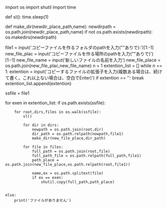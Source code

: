 import os
import shutil
import time

def sl():
    time.sleep(1)

def make_dir(newdir_place_path,name):
    newdirpath = os.path.join(newdir_place_path,name)
    if not os.path.exists(newdirpath):
        os.makedirs(newdirpath)



file1 = input('コピーファイルを作るフォルダのpathを入力(""ありで):')[1:-1]
new_file_plac = input('コピーファイルを作る場所のpathを入力(""ありで)')[1:-1]
new_file_name = input('新しいファイルの名前を入力')
new_file_place = os.path.join(new_file_plac,new_file_name)
n = 1
extention_list = []
while n == 1:
    extention = input('コピーするファイルの拡張子を入力(複数ある場合は、続けて書く。これ以上ない場合は、空白でEnter)')
    if extention == '':
        break
    extention_list.append(extention)
    

ssfile = file1

for exen in extention_list:
    if os.path.exists(ssfile):

        for root,dirs,files in os.walk(ssfile):
            sl()

            for dir in dirs:
                nowpath = os.path.join(root,dir)
                dir_path = os.path.relpath(nowpath,file1)
                make_dir(new_file_place,dir_path)

            for file in files:
                full_path = os.path.join(root,file)
                full_path_file = os.path.relpath(full_path,file1)
                path_place = os.path.join(new_file_place,os.path.relpath(root,file1))

                name,ex = os.path.splitext(file)
                if ex == exen:
                    shutil.copy(full_path,path_place)


    else:
        print('ファイルがありません')
